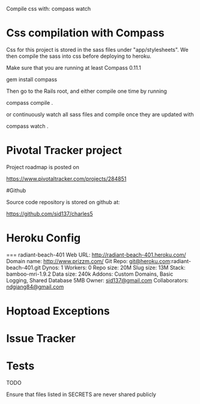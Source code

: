 Compile css with:
    compass watch 

# Css compilation with Compass

Css for this project is stored in the sass files under "app/stylesheets".  We then
compile the sass into css before deploying to heroku. 

Make sure that you are running at least Compass 0.11.1

  gem install compass

Then go to the Rails root, and either compile one time by running

  compass compile .

or continuously watch all sass files and compile once they are updated with

  compass watch .


#  Pivotal Tracker project

Project roadmap is posted on 

https://www.pivotaltracker.com/projects/284851

#Github

Source code repository is stored on github at:

https://github.com/sid137/charles5



# Heroku Config
=== radiant-beach-401
Web URL:        http://radiant-beach-401.heroku.com/
Domain name:    http://www.prizzm.com/
Git Repo:       git@heroku.com:radiant-beach-401.git
Dynos:          1
Workers:        0
Repo size:      20M
Slug size:      13M
Stack:          bamboo-mri-1.9.2
Data size:      240k
Addons:         Custom Domains, Basic Logging, Shared Database 5MB
Owner:          sid137@gmail.com
Collaborators:  ndgiang84@gmail.com

# Hoptoad Exceptions

# Issue Tracker

# Tests

TODO


Ensure that files listed in SECRETS are never shared publicly
